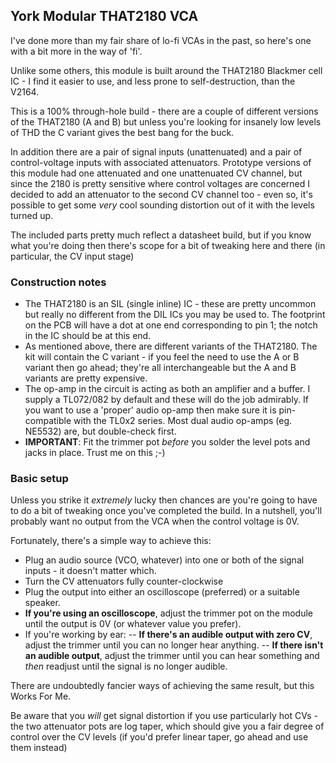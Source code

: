 ## York Modular THAT2180 VCA

I've done more than my fair share of lo-fi VCAs in the past, so here's one with a bit more in the way of 'fi'.

Unlike some others, this module is built around the THAT2180 Blackmer cell IC - I find it easier to use, and less prone to self-destruction, than the V2164.

This is a 100% through-hole build - there are a couple of different versions of the THAT2180 (A and B) but unless you're looking for insanely low levels of THD the C variant gives the best bang for the buck.

In addition there are a pair of signal inputs (unattenuated) and a pair of control-voltage inputs with associated attenuators. Prototype versions of this module had one attenuated and one unattenuated CV channel, but since the 2180 is pretty sensitive where control voltages are concerned I decided to add an attenuator to the second CV channel too - even so, it's possible to get some _very_ cool sounding distortion out of it with the levels turned up.

The included parts pretty much reflect a datasheet build, but if you know what you're doing then there's scope for a bit of tweaking here and there (in particular, the CV input stage)

### Construction notes

- The THAT2180 is an SIL (single inline) IC - these are pretty uncommon but really no different from the DIL ICs you may be used to. The footprint on the PCB will have a dot at one end corresponding to pin 1; the notch in the IC should be at this end.
- As mentioned above, there are different variants of the THAT2180. The kit will contain the C variant - if you feel the need to use the A or B variant then go ahead; they're all interchangeable but the A and B variants are pretty expensive.
- The op-amp in the circuit is acting as both an amplifier and a buffer. I supply a TL072/082 by default and these will do the job admirably. If you want to use a 'proper' audio op-amp then make sure it is pin-compatible with the TL0x2 series. Most dual audio op-amps (eg. NE5532) are, but double-check first.
- **IMPORTANT**: Fit the trimmer pot _before_ you solder the level pots and jacks in place. Trust me on this ;-)

### Basic setup

Unless you strike it _extremely_ lucky then chances are you're going to have to do a bit of tweaking once you've completed the build. In a nutshell, you'll probably want no output from the VCA when the control voltage is 0V.

Fortunately, there's a simple way to achieve this:

- Plug an audio source (VCO, whatever) into one or both of the signal inputs - it doesn't matter which.
- Turn the CV attenuators fully counter-clockwise
- Plug the output into either an oscilloscope (preferred) or a suitable speaker.
- **If you're using an oscilloscope**, adjust the trimmer pot on the module until the output is 0V (or whatever value you prefer). 
- If you're working by ear:
-- **If there's an audible output with zero CV**, adjust the trimmer until you can no longer hear anything.
-- **If there isn't an audible output**, adjust the trimmer until you can hear something and _then_ readjust until the signal is no longer audible.

There are undoubtedly fancier ways of achieving the same result, but this Works For Me. 

Be aware that you _will_ get signal distortion if you use particularly hot CVs - the two attenuator pots are log taper, which should give you a fair degree of control over the CV levels (if you'd prefer linear taper, go ahead and use them instead)